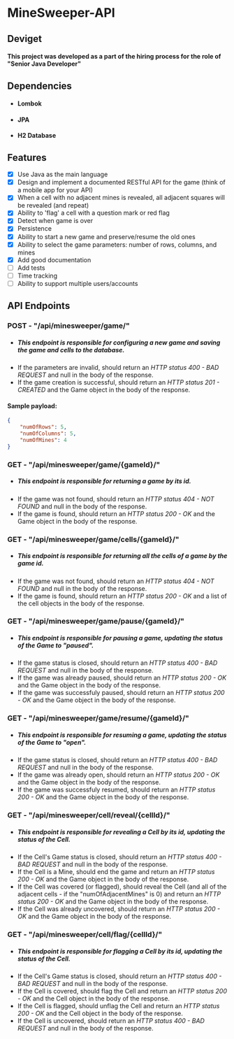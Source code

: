 # MineSweeper-API 
## Deviget
#### This project was developed as a part of the hiring process for the role of "Senior Java Developer"

## Dependencies
* #### Lombok
* #### JPA
* #### H2 Database

## Features
- [x] Use Java as the main language
- [x] Design and implement a documented RESTful API for the game (think of a mobile app for your API)
- [x] When a cell with no adjacent mines is revealed, all adjacent squares will be revealed (and repeat)
- [x] Ability to 'flag' a cell with a question mark or red flag
- [x] Detect when game is over
- [x] Persistence
- [x] Ability to start a new game and preserve/resume the old ones
- [x] Ability to select the game parameters: number of rows, columns, and mines
- [x] Add good documentation
- [ ] Add tests
- [ ] Time tracking
- [ ] Ability to support multiple users/accounts

## API Endpoints
### POST - "/api/minesweeper/game/"
* ##### This endpoint is responsible for configuring a new game and saving the game and cells to the database. </br>
* If the parameters are invalid, should return an *HTTP status 400 - BAD REQUEST* and null in the body of the response. </br>
* If the game creation is successful, should return an *HTTP status 201 - CREATED* and the Game object in the body of the response.

#### Sample payload:
```json
{
    "numOfRows": 5,
    "numOfColumns": 5,
    "numOfMines": 4
}
```

### GET - "/api/minesweeper/game/{gameId}/"
* ##### This endpoint is responsible for returning a game by its id. </br>
* If the game was not found, should return an *HTTP status 404 - NOT FOUND* and null in the body of the response. </br>
* If the game is found, should return an *HTTP status 200 - OK* and the Game object in the body of the response.

### GET - "/api/minesweeper/game/cells/{gameId}/"
* ##### This endpoint is responsible for returning all the cells of a game by the game id. </br>
* If the game was not found, should return an *HTTP status 404 - NOT FOUND* and null in the body of the response. </br>
* If the game is found, should return an *HTTP status 200 - OK* and a list of the cell objects in the body of the response.

### GET - "/api/minesweeper/game/pause/{gameId}/"
* ##### This endpoint is responsible for pausing a game, updating the status of the Game to "paused". </br>
* If the game status is closed, should return an *HTTP status 400 - BAD REQUEST* and null in the body of the response. </br>
* If the game was already paused, should return an *HTTP status 200 - OK* and the Game object in the body of the response. </br>
* If the game was successfuly paused, should return an *HTTP status 200 - OK* and the Game object in the body of the response.

### GET - "/api/minesweeper/game/resume/{gameId}/"
* ##### This endpoint is responsible for resuming a game, updating the status of the Game to "open". </br>
* If the game status is closed, should return an *HTTP status 400 - BAD REQUEST* and null in the body of the response. </br>
* If the game was already open, should return an *HTTP status 200 - OK* and the Game object in the body of the response. </br>
* If the game was successfuly resumed, should return an *HTTP status 200 - OK* and the Game object in the body of the response.

### GET - "/api/minesweeper/cell/reveal/{cellId}/"
* ##### This endpoint is responsible for revealing a Cell by its id, updating the status of the Cell. </br>
* If the Cell's Game status is closed, should return an *HTTP status 400 - BAD REQUEST* and null in the body of the response. </br>
* If the Cell is a Mine, should end the game and return an *HTTP status 200 - OK* and the Game object in the body of the response. </br>
* If the Cell was covered (or flagged), should reveal the Cell (and all of the adjacent cells - if the "numOfAdjacentMines" is 0) and return an *HTTP status 200 - OK* and the Game object in the body of the response. </br>
* If the Cell was already uncovered, should return an *HTTP status 200 - OK* and the Game object in the body of the response. </br>

### GET - "/api/minesweeper/cell/flag/{cellId}/"
* ##### This endpoint is responsible for flagging a Cell by its id, updating the status of the Cell. </br>
* If the Cell's Game status is closed, should return an *HTTP status 400 - BAD REQUEST* and null in the body of the response. </br>
* If the Cell is covered, should flag the Cell and return an *HTTP status 200 - OK* and the Cell object in the body of the response. </br>
* If the Cell is flagged, should unflag the Cell and return an *HTTP status 200 - OK* and the Cell object in the body of the response. </br>
* If the Cell is uncovered, should return an *HTTP status 400 - BAD REQUEST* and null in the body of the response. </br>
